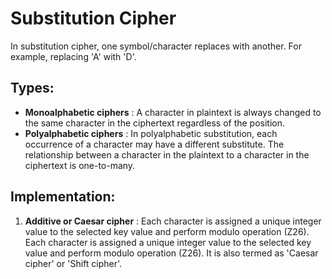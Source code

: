 # Substitution Cipher

In substitution cipher, one symbol/character replaces with another. For example, replacing 'A' with 'D'.

## Types: 
 - **Monoalphabetic ciphers** : A character in plaintext is always changed to the same character in the ciphertext regardless of the position.
 - **Polyalphabetic ciphers** : In polyalphabetic substitution, each occurrence of a character may have a different substitute. The relationship between a character in the plaintext to a character in the ciphertext is one-to-many. 


## Implementation: 
1. **Additive or Caesar cipher** : Each character is assigned a unique integer value to the selected key value and perform modulo operation (Z26). Each character is assigned a unique integer value to the selected key value and perform modulo operation (Z26). It is also termed as 'Caesar cipher' or 'Shift cipher'.

